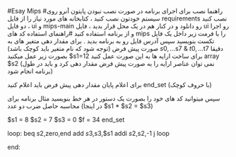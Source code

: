 #Esay Mips
#راهنما نصب
برای اجرای برنامه در صورت نصب نبودن پایتون آنرو روی سیستم خودتون نصب کنید ، کتابخانه های مورد نیاز را از فایل requirements نصب کنید ، دو فایل ui و mips-main رو دانلود و در کنار هم در یک محل قرار بدید ، فایل ui رو اجرا و از برنامه استفاده کنید
#راهنمای استفاده
کد های mips را با فرمت زیر داخل یک فایل تکست بنویسید سپس آدرس فایل رو به برنامه بدید . 
برای مقدار دهی متغیر های به صورت پیش فرض
(توجه شود که نام متغیر باید کوچک باشد)
$s0,...$s7 & $t0,...$t7
دقیقا بصورت زیر عمل میکنید
$s1=12
برای ساخت ارایه ها به این صورت عمل کنید
array $s2
(نمی توان عناصر ارایه را به صورت پیش فرض مقدار دهی کرد و 
باید در طول برنامه انجام شود)

برای اعلام پایان مقدار دهی پیش فرض باید اعلام کنید
end_set
(با حروف کوچک)

سپس میتوانید کد های خود را بصورت یک دستور در هر خط بنویسید
مثال برنامه برای محاسبه حاصل ضرب دو عدد 
(در اینجا $s1 * $s2 = $s3)


$s1 = 8 
$s2 = 7
$s3 = 0
$f = 34
end_set

loop:
beq $s2,$zero,end
add $s3,$s3,$s1
addi $s2,$s2,-1
j loop

end:
